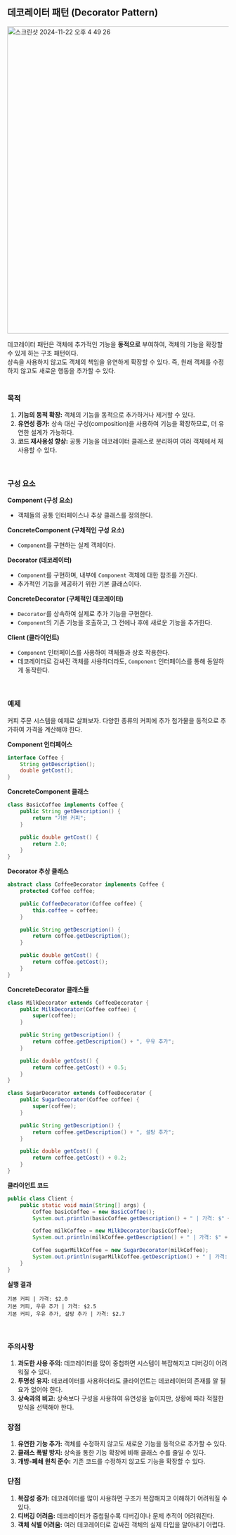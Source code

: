## 데코레이터 패턴 (Decorator Pattern)
<img width="698" alt="스크린샷 2024-11-22 오후 4 49 26" src="https://github.com/user-attachments/assets/08048e5b-e536-4bd4-b412-39e257f80e68">  

데코레이터 패턴은 객체에 추가적인 기능을 **동적으로** 부여하여, 객체의 기능을 확장할 수 있게 하는 구조 패턴이다.  
상속을 사용하지 않고도 객체의 책임을 유연하게 확장할 수 있다. 즉, 원래 객체를 수정하지 않고도 새로운 행동을 추가할 수 있다.  
<br>

### 목적
1. **기능의 동적 확장:** 객체의 기능을 동적으로 추가하거나 제거할 수 있다.
2. **유연성 증가:** 상속 대신 구성(composition)을 사용하여 기능을 확장하므로, 더 유연한 설계가 가능하다.
3. **코드 재사용성 향상:** 공통 기능을 데코레이터 클래스로 분리하여 여러 객체에서 재사용할 수 있다.
<br>

### 구성 요소
**Component (구성 요소)**  
- 객체들의 공통 인터페이스나 추상 클래스를 정의한다.

**ConcreteComponent (구체적인 구성 요소)**  
- `Component`를 구현하는 실제 객체이다.

**Decorator (데코레이터)**  
- `Component`를 구현하며, 내부에 `Component` 객체에 대한 참조를 가진다.
- 추가적인 기능을 제공하기 위한 기본 클래스이다.

**ConcreteDecorator (구체적인 데코레이터)**  
- `Decorator`를 상속하여 실제로 추가 기능을 구현한다.
- `Component`의 기존 기능을 호출하고, 그 전에나 후에 새로운 기능을 추가한다.

**Client (클라이언트)**  
- `Component` 인터페이스를 사용하여 객체들과 상호 작용한다.
- 데코레이터로 감싸진 객체를 사용하더라도, `Component` 인터페이스를 통해 동일하게 동작한다.
<br>

### 예제
커피 주문 시스템을 예제로 살펴보자. 다양한 종류의 커피에 추가 첨가물을 동적으로 추가하여 가격을 계산해야 한다.

**Component 인터페이스**  
```java
interface Coffee {
    String getDescription();
    double getCost();
}
```

**ConcreteComponent 클래스**  
```java
class BasicCoffee implements Coffee {
    public String getDescription() {
        return "기본 커피";
    }

    public double getCost() {
        return 2.0;
    }
}
```

**Decorator 추상 클래스**  
```java
abstract class CoffeeDecorator implements Coffee {
    protected Coffee coffee;

    public CoffeeDecorator(Coffee coffee) {
        this.coffee = coffee;
    }

    public String getDescription() {
        return coffee.getDescription();
    }

    public double getCost() {
        return coffee.getCost();
    }
}
```

**ConcreteDecorator 클래스들**  
```java
class MilkDecorator extends CoffeeDecorator {
    public MilkDecorator(Coffee coffee) {
        super(coffee);
    }

    public String getDescription() {
        return coffee.getDescription() + ", 우유 추가";
    }

    public double getCost() {
        return coffee.getCost() + 0.5;
    }
}

class SugarDecorator extends CoffeeDecorator {
    public SugarDecorator(Coffee coffee) {
        super(coffee);
    }

    public String getDescription() {
        return coffee.getDescription() + ", 설탕 추가";
    }

    public double getCost() {
        return coffee.getCost() + 0.2;
    }
}
```

**클라이언트 코드**  
```java
public class Client {
    public static void main(String[] args) {
        Coffee basicCoffee = new BasicCoffee();
        System.out.println(basicCoffee.getDescription() + " | 가격: $" + basicCoffee.getCost());

        Coffee milkCoffee = new MilkDecorator(basicCoffee);
        System.out.println(milkCoffee.getDescription() + " | 가격: $" + milkCoffee.getCost());

        Coffee sugarMilkCoffee = new SugarDecorator(milkCoffee);
        System.out.println(sugarMilkCoffee.getDescription() + " | 가격: $" + sugarMilkCoffee.getCost());
    }
}
```

**실행 결과**  
```
기본 커피 | 가격: $2.0
기본 커피, 우유 추가 | 가격: $2.5
기본 커피, 우유 추가, 설탕 추가 | 가격: $2.7
```
<br>

### 주의사항
1. **과도한 사용 주의:** 데코레이터를 많이 중첩하면 시스템이 복잡해지고 디버깅이 어려워질 수 있다.
2. **투명성 유지:** 데코레이터를 사용하더라도 클라이언트는 데코레이터의 존재를 알 필요가 없어야 한다.
3. **상속과의 비교:** 상속보다 구성을 사용하여 유연성을 높이지만, 상황에 따라 적절한 방식을 선택해야 한다.

### 장점
1. **유연한 기능 추가:** 객체를 수정하지 않고도 새로운 기능을 동적으로 추가할 수 있다.  
2. **클래스 폭발 방지:** 상속을 통한 기능 확장에 비해 클래스 수를 줄일 수 있다.  
3. **개방-폐쇄 원칙 준수:** 기존 코드를 수정하지 않고도 기능을 확장할 수 있다.  

### 단점
1. **복잡성 증가:** 데코레이터를 많이 사용하면 구조가 복잡해지고 이해하기 어려워질 수 있다.  
2. **디버깅 어려움:** 데코레이터가 중첩될수록 디버깅이나 문제 추적이 어려워진다.  
3. **객체 식별 어려움:** 여러 데코레이터로 감싸진 객체의 실제 타입을 알아내기 어렵다.
